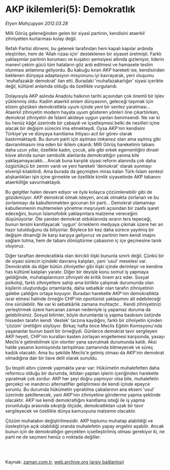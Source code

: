 # AKP ikilemleri(5): Demokratlık

*Etyen Mahçupyan 2012.03.28*

<td class="columnist-detail">
<p>Milli Görüş geleneğinden gelen bir siyasî partinin, kendisini ataerkil zihniyetten kurtarması kolay değil.</p>
<p>
<div id="haberMetinDiv">
<p>Refah Partisi dönemi, bu gelenek tarafından hem kapalı kapılar ardında eleştirilen, hem de 'Allah rızası için' desteklenen bir siyaset üretmişti. Farklı yaklaşımlar partinin korumacı ve kuşatıcı şemsiyesi altında gizleniyor, liderin manevî çekim gücü tüm hataların göz ardı edilmesi ve hamasete teslim olunması anlamına geliyordu. Bu kabuğu kıran AKP hareketi ise, kendisinden beklenen dünyaya adaptasyon misyonunu iyi kavrayarak, yeni oluşumu 'muhafazakâr demokrat' ilan etti. Buradaki 'muhafazakarlığın' siyasi içerikte değil, kültürel anlamda olduğu da özellikle vurgulandı.
<p>Dolayısıyla AKP aslında Anadolu halkının tarihi açısından çok önemli bir işlev yüklenmiş oldu: Kadim ataerkil anlam dünyasının, geleceği taşımak için elzem gözüken demokratlıkla uyum içinde yeni bir sentez yaratması... Ataerkil zihniyetin modern hayata uyum gösteren yönleri öne çıkartılırken, demokrat zihniyetin de İslamî akideye uygun yanları benimsendi. Ne var ki bu henüz kâğıt üzerinde bir çabaydı ve içselleşmesi belki de nesilleri içine alacak bir değişim sürecini ima etmekteydi. Oysa AKP'nin kendisini Türkiye'ye ve dünyaya kanıtlama ihtiyacı acil bir görev olarak bastırmaktaydı. Bu durum parti için aşılması imkansız olan ama aşılmış gibi davranılmasını ima eden bir ikilem çıkardı: Milli Görüş hareketinin tabanı daha uzun yıllar, özellikle kadın, çocuk, aile gibi erkek egemenliğini dinsel kisve altında sunan sembolik alanlarda demokratlığın yanına bile yaklaşamayacaktı... Ancak buna karşılık siyasi reform alanında çok daha özgürlükçü bir zemin vardı ve yeni hareketi 'demokrat' olarak sunmayı elverişli kılabilirdi. Ama burada da geçmişten miras kalan Türk-İslam sentezi alışkanlıkları işin içine girmekte ve özellikle kimlik siyasetinde AKP tabanını ataerkilliğe savurmaktaydı.
<p>Bu gelgitler halen devam ediyor ve öyle kolayca çözümlenebilir gibi de gözükmüyor. AKP demokrat olmak isteyen, ancak olmakta zorlanan ve bu zorlanmayı da kabullenmekten gocunan bir parti... Demokrat olamamayı kabullenmenin muhtemelen yönetme meşruiyeti açısından bir zaafa işaret edeceğini, bunun İslamofobik yaklaşımlara malzeme vereceğini düşünüyorlar. Öte yandan demokrat olduklarında ısrarın ters tepeceği, bunun tersini kanıtlayacak 'uygun' örneklerin medyaya çıkmak üzere her an hazır tutulduğunu da biliyorlar. Böylece bir kez daha sürece yayılmış bir değişim dinamiği ile karşı karşıya geliyoruz ve partinin hem kendi imajını sağlam tutma, hem de tabanı dönüştürme çabasının iç içe geçmesine tanık oluyoruz.
<p>Diğer taraftan demokratlıkla olan ikircikli ilişki bununla sınırlı değil. Çünkü bir de siyasi sürecin içindeki davranış kalıpları, yani 'usul' meselesi var. Demokratlık da diğer bütün zihniyetler gibi ilişki içinde derinleşir ve kendine has kültürel kalıpları yaratır. Diğer bir deyişle konu somut iş yapmaya geldiğinde, muhataplarınızın zihniyeti de kritik önem arz eder. Sosyal psikoloji, farklı zihniyetlere sahip ama birlikte çalışmak durumunda olan kişilerin oluşturduğu ortamlarda, daha sebatkâr olan tarafın zihniyetinin galebe çaldığını ortaya koyuyor. Buradan hareketle AKP'nin demokratlıkta ısrar etmesi halinde örneğin CHP'nin oportünist yaklaşımını alt edebileceği öne sürülebilir. Ne var ki sebatkârlık zamana muhtaçtır... Kendi zihniyetinizi yerleştirmek üzere harcanan zaman nedeniyle iş yapamaz duruma da gelebilirsiniz. Sosyal bilimler, böyle durumlarda iş yapma baskısını üstünde hisseden tarafın kendi 'destek' tarzına kaydığını, farklı bir zihniyetin içinden 'çözüm' ürettiğini söylüyor. Birkaç hafta önce Meclis Eğitim Komisyonu'nda yaşananlar bunun basit bir örneğiydi. Günlerce demokrat tavır sergileyen AKP heyeti, CHP'nin kuralları kasten zorlayan engellemesi karşısında, yasayı Meclis'e getirebilmek için otoriter yana savrulmak durumunda kaldı. Aksi halde yasanın komisyonda tartışılması zamanında bitmeyecek ve süreç kadük olacaktı. Ama bu şekilde Meclis'e gelmiş olması da AKP'nin demokrat olmadığına dair bir ilave delil olarak sunuldu.
<p>Şu tespiti altını çizerek yapmakta yarar var: Hükümetin muhalefetten daha reformcu olduğu bir durumda, iktidarı yapılan işlerin içeriğinden hareketle yıpratmak çok zordur. AKP her şeyi doğru yapmıyor olsa bile, muhalefetin gerçekçi ve inandırıcı alternatifler geliştirmesi de kendi içinde epeyce sorunlu. Bu durumda hükümetin yıpratılma çabalarının ana ekseni 'usul' üzerinde şekillenecek, yani AKP'nin zihniyetine gönderme yapma şeklinde olacaktır. AKP ise kendi demokratlığını kanıtlama isteği ile iş yapma zorunluluğu arasında sıkıştığı ölçüde, demokratlıktan uzak bir tavır sergileyecek ve özellikle dünya kamuoyuna malzeme olacaktır.
<p>Çözüm muhatabın değiştirilmesidir. AKP toplumu muhatap alabildiği ve özeleştiriye açık olabildiği oranda muhalefetin yapay engelini aşabilir. Ancak bunun için de demokratlığın gerçekten içselleştirilmiş olması gerekiyor ki, ne parti ne de seçmeni henüz o noktada değiller. </p></p></p></p></p></p></div>
</p>


<p><br>
		 </br></p></td>

Kaynak: [zaman.com.tr](http://zaman.com.tr/yazar.do?yazino=1265025), [web.archive.org (arşiv bağlantısı)](http://web.archive.org/web/20120402070739/http://www.zaman.com.tr:80/yazar.do?yazino=1265025)
